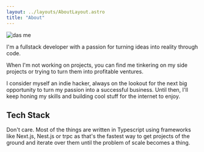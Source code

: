 ```yaml
---
layout: ../layouts/AboutLayout.astro
title: "About"
---
```


<div>
  <img src="/assets/nightspite.jpg" class="sm:w-1/2 rounded-lg ml-0" alt="das me">
</div>

I'm a fullstack developer with a passion for turning ideas into reality through code.

When I'm not working on projects, you can find me tinkering on my side projects or trying to turn them into profitable ventures.

I consider myself an indie hacker, always on the lookout for the next big opportunity to turn my passion into a successful business. Until then, I'll keep honing my skills and building cool stuff for the internet to enjoy.

## Tech Stack

Don't care. Most of the things are written in Typescript using frameworks like Next.js, Nest.js or trpc as that's the fastest way to get projects of the ground and iterate over them until the problem of scale becomes a thing.

